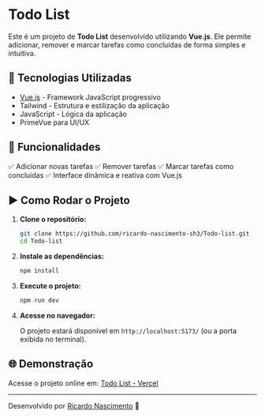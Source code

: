 # Todo List

Este é um projeto de **Todo List** desenvolvido utilizando **Vue.js**. Ele permite adicionar, remover e marcar tarefas como concluídas de forma simples e intuitiva.

## 🚀 Tecnologias Utilizadas

- [Vue.js](https://vuejs.org/) - Framework JavaScript progressivo
- Tailwind - Estrutura e estilização da aplicação
- JavaScript - Lógica da aplicação
- PrimeVue para UI/UX 

## 📌 Funcionalidades

✅ Adicionar novas tarefas
✅ Remover tarefas
✅ Marcar tarefas como concluídas
✅ Interface dinâmica e reativa com Vue.js

## ▶️ Como Rodar o Projeto

1. **Clone o repositório:**

   ```sh
   git clone https://github.com/ricardo-nascimento-sh3/Todo-list.git
   cd Todo-list
   ```

2. **Instale as dependências:**

   ```sh
   npm install
   ```

3. **Execute o projeto:**

   ```sh
   npm run dev
   ```

4. **Acesse no navegador:**

   O projeto estará disponível em `http://localhost:5173/` (ou a porta exibida no terminal).

## 🌐 Demonstração

Acesse o projeto online em: [Todo List - Vercel](https://todo-list-rho-two-13.vercel.app)

---
Desenvolvido por [Ricardo Nascimento](https://github.com/ricardo-nascimento-sh3) 🚀

